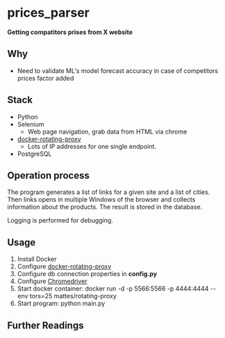prices_parser
=====================
__Getting compatitors prises from X website__

Why
-----
* Need to validate ML's model forecast accuracy in case of competitors prices factor added

Stack
-----
* Python
* Selenium
    - Web page navigation, grab data from HTML via chrome
* [docker-rotating-proxy](https://github.com/mattes/rotating-proxy)
    - Lots of IP addresses for one single endpoint.
* PostgreSQL

Operation process
-----------------
The program generates a list of links for a given site and a list of cities. Then links opens in multiple Windows of the browser and collects information about the products. 
The result is stored in the database. 

Logging is performed for debugging.

Usage
------
1. Install Docker
2. Configure [docker-rotating-proxy](https://github.com/mattes/rotating-proxy)
3. Configure db connection properties in __config.py__
4. Configure [Chromedriver](https://tecadmin.net/setup-selenium-chromedriver-on-ubuntu/)
5. Start docker container: docker run -d -p 5566:5566 -p 4444:4444 --env tors=25 mattes/rotating-proxy
6. Start program: python main.py 


Further Readings
----------------
